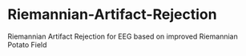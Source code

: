 # Riemannian-Artifact-Rejection
Riemannian Artifact Rejection for EEG based on improved Riemannian Potato Field
